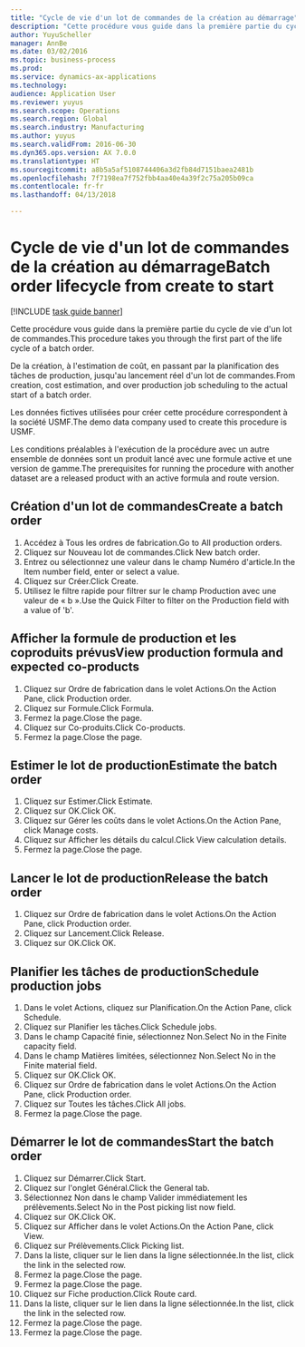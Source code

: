 ```yaml
--- 
title: "Cycle de vie d'un lot de commandes de la création au démarrage"
description: "Cette procédure vous guide dans la première partie du cycle de vie d'un lot de commandes."
author: YuyuScheller
manager: AnnBe
ms.date: 03/02/2016
ms.topic: business-process
ms.prod: 
ms.service: dynamics-ax-applications
ms.technology: 
audience: Application User
ms.reviewer: yuyus
ms.search.scope: Operations
ms.search.region: Global
ms.search.industry: Manufacturing
ms.author: yuyus
ms.search.validFrom: 2016-06-30
ms.dyn365.ops.version: AX 7.0.0
ms.translationtype: HT
ms.sourcegitcommit: a8b5a5af5108744406a3d2fb84d7151baea2481b
ms.openlocfilehash: 7f7198ea7f752fbb4aa40e4a39f2c75a205b09ca
ms.contentlocale: fr-fr
ms.lasthandoff: 04/13/2018

---
```

# <a name="batch-order-lifecycle-from-create-to-start"></a><span data-ttu-id="8df6e-103">Cycle de vie d'un lot de commandes de la création au démarrage</span><span class="sxs-lookup"><span data-stu-id="8df6e-103">Batch order lifecycle from create to start</span></span>

[!INCLUDE [task guide banner](../../includes/task-guide-banner.md)]

<span data-ttu-id="8df6e-104">Cette procédure vous guide dans la première partie du cycle de vie d'un lot de commandes.</span><span class="sxs-lookup"><span data-stu-id="8df6e-104">This procedure takes you through the first part of the life cycle of a batch order.</span></span>

<span data-ttu-id="8df6e-105">De la création, à l'estimation de coût, en passant par la planification des tâches de production, jusqu'au lancement réel d'un lot de commandes.</span><span class="sxs-lookup"><span data-stu-id="8df6e-105">From creation, cost estimation, and over production job scheduling to the actual start of a batch order.</span></span>



<span data-ttu-id="8df6e-106">Les données fictives utilisées pour créer cette procédure correspondent à la société USMF.</span><span class="sxs-lookup"><span data-stu-id="8df6e-106">The demo data company used to create this procedure is USMF.</span></span> 



<span data-ttu-id="8df6e-107">Les conditions préalables à l'exécution de la procédure avec un autre ensemble de données sont un produit lancé avec une formule active et une version de gamme.</span><span class="sxs-lookup"><span data-stu-id="8df6e-107">The prerequisites for running the procedure with another dataset are a released product with an active formula and route version.</span></span>


## <a name="create-a-batch-order"></a><span data-ttu-id="8df6e-108">Création d'un lot de commandes</span><span class="sxs-lookup"><span data-stu-id="8df6e-108">Create a batch order</span></span>
1. <span data-ttu-id="8df6e-109">Accédez à Tous les ordres de fabrication.</span><span class="sxs-lookup"><span data-stu-id="8df6e-109">Go to All production orders.</span></span>
2. <span data-ttu-id="8df6e-110">Cliquez sur Nouveau lot de commandes.</span><span class="sxs-lookup"><span data-stu-id="8df6e-110">Click New batch order.</span></span>
3. <span data-ttu-id="8df6e-111">Entrez ou sélectionnez une valeur dans le champ Numéro d'article.</span><span class="sxs-lookup"><span data-stu-id="8df6e-111">In the Item number field, enter or select a value.</span></span>
4. <span data-ttu-id="8df6e-112">Cliquez sur Créer.</span><span class="sxs-lookup"><span data-stu-id="8df6e-112">Click Create.</span></span>
5. <span data-ttu-id="8df6e-113">Utilisez le filtre rapide pour filtrer sur le champ Production avec une valeur de « b ».</span><span class="sxs-lookup"><span data-stu-id="8df6e-113">Use the Quick Filter to filter on the Production field with a value of 'b'.</span></span>

## <a name="view-production-formula-and-expected-co-products"></a><span data-ttu-id="8df6e-114">Afficher la formule de production et les coproduits prévus</span><span class="sxs-lookup"><span data-stu-id="8df6e-114">View production formula and expected co-products</span></span>
1. <span data-ttu-id="8df6e-115">Cliquez sur Ordre de fabrication dans le volet Actions.</span><span class="sxs-lookup"><span data-stu-id="8df6e-115">On the Action Pane, click Production order.</span></span>
2. <span data-ttu-id="8df6e-116">Cliquez sur Formule.</span><span class="sxs-lookup"><span data-stu-id="8df6e-116">Click Formula.</span></span>
3. <span data-ttu-id="8df6e-117">Fermez la page.</span><span class="sxs-lookup"><span data-stu-id="8df6e-117">Close the page.</span></span>
4. <span data-ttu-id="8df6e-118">Cliquez sur Co-produits.</span><span class="sxs-lookup"><span data-stu-id="8df6e-118">Click Co-products.</span></span>
5. <span data-ttu-id="8df6e-119">Fermez la page.</span><span class="sxs-lookup"><span data-stu-id="8df6e-119">Close the page.</span></span>

## <a name="estimate-the-batch-order"></a><span data-ttu-id="8df6e-120">Estimer le lot de production</span><span class="sxs-lookup"><span data-stu-id="8df6e-120">Estimate the batch order</span></span>
1. <span data-ttu-id="8df6e-121">Cliquez sur Estimer.</span><span class="sxs-lookup"><span data-stu-id="8df6e-121">Click Estimate.</span></span>
2. <span data-ttu-id="8df6e-122">Cliquez sur OK.</span><span class="sxs-lookup"><span data-stu-id="8df6e-122">Click OK.</span></span>
3. <span data-ttu-id="8df6e-123">Cliquez sur Gérer les coûts dans le volet Actions.</span><span class="sxs-lookup"><span data-stu-id="8df6e-123">On the Action Pane, click Manage costs.</span></span>
4. <span data-ttu-id="8df6e-124">Cliquez sur Afficher les détails du calcul.</span><span class="sxs-lookup"><span data-stu-id="8df6e-124">Click View calculation details.</span></span>
5. <span data-ttu-id="8df6e-125">Fermez la page.</span><span class="sxs-lookup"><span data-stu-id="8df6e-125">Close the page.</span></span>

## <a name="release-the-batch-order"></a><span data-ttu-id="8df6e-126">Lancer le lot de production</span><span class="sxs-lookup"><span data-stu-id="8df6e-126">Release the batch order</span></span>
1. <span data-ttu-id="8df6e-127">Cliquez sur Ordre de fabrication dans le volet Actions.</span><span class="sxs-lookup"><span data-stu-id="8df6e-127">On the Action Pane, click Production order.</span></span>
2. <span data-ttu-id="8df6e-128">Cliquez sur Lancement.</span><span class="sxs-lookup"><span data-stu-id="8df6e-128">Click Release.</span></span>
3. <span data-ttu-id="8df6e-129">Cliquez sur OK.</span><span class="sxs-lookup"><span data-stu-id="8df6e-129">Click OK.</span></span>

## <a name="schedule-production-jobs"></a><span data-ttu-id="8df6e-130">Planifier les tâches de production</span><span class="sxs-lookup"><span data-stu-id="8df6e-130">Schedule production jobs</span></span>
1. <span data-ttu-id="8df6e-131">Dans le volet Actions, cliquez sur Planification.</span><span class="sxs-lookup"><span data-stu-id="8df6e-131">On the Action Pane, click Schedule.</span></span>
2. <span data-ttu-id="8df6e-132">Cliquez sur Planifier les tâches.</span><span class="sxs-lookup"><span data-stu-id="8df6e-132">Click Schedule jobs.</span></span>
3. <span data-ttu-id="8df6e-133">Dans le champ Capacité finie, sélectionnez Non.</span><span class="sxs-lookup"><span data-stu-id="8df6e-133">Select No in the Finite capacity field.</span></span>
4. <span data-ttu-id="8df6e-134">Dans le champ Matières limitées, sélectionnez Non.</span><span class="sxs-lookup"><span data-stu-id="8df6e-134">Select No in the Finite material field.</span></span>
5. <span data-ttu-id="8df6e-135">Cliquez sur OK.</span><span class="sxs-lookup"><span data-stu-id="8df6e-135">Click OK.</span></span>
6. <span data-ttu-id="8df6e-136">Cliquez sur Ordre de fabrication dans le volet Actions.</span><span class="sxs-lookup"><span data-stu-id="8df6e-136">On the Action Pane, click Production order.</span></span>
7. <span data-ttu-id="8df6e-137">Cliquez sur Toutes les tâches.</span><span class="sxs-lookup"><span data-stu-id="8df6e-137">Click All jobs.</span></span>
8. <span data-ttu-id="8df6e-138">Fermez la page.</span><span class="sxs-lookup"><span data-stu-id="8df6e-138">Close the page.</span></span>

## <a name="start-the-batch-order"></a><span data-ttu-id="8df6e-139">Démarrer le lot de commandes</span><span class="sxs-lookup"><span data-stu-id="8df6e-139">Start the batch order</span></span>
1. <span data-ttu-id="8df6e-140">Cliquez sur Démarrer.</span><span class="sxs-lookup"><span data-stu-id="8df6e-140">Click Start.</span></span>
2. <span data-ttu-id="8df6e-141">Cliquez sur l'onglet Général.</span><span class="sxs-lookup"><span data-stu-id="8df6e-141">Click the General tab.</span></span>
3. <span data-ttu-id="8df6e-142">Sélectionnez Non dans le champ Valider immédiatement les prélèvements.</span><span class="sxs-lookup"><span data-stu-id="8df6e-142">Select No in the Post picking list now field.</span></span>
4. <span data-ttu-id="8df6e-143">Cliquez sur OK.</span><span class="sxs-lookup"><span data-stu-id="8df6e-143">Click OK.</span></span>
5. <span data-ttu-id="8df6e-144">Cliquez sur Afficher dans le volet Actions.</span><span class="sxs-lookup"><span data-stu-id="8df6e-144">On the Action Pane, click View.</span></span>
6. <span data-ttu-id="8df6e-145">Cliquez sur Prélèvements.</span><span class="sxs-lookup"><span data-stu-id="8df6e-145">Click Picking list.</span></span>
7. <span data-ttu-id="8df6e-146">Dans la liste, cliquer sur le lien dans la ligne sélectionnée.</span><span class="sxs-lookup"><span data-stu-id="8df6e-146">In the list, click the link in the selected row.</span></span>
8. <span data-ttu-id="8df6e-147">Fermez la page.</span><span class="sxs-lookup"><span data-stu-id="8df6e-147">Close the page.</span></span>
9. <span data-ttu-id="8df6e-148">Fermez la page.</span><span class="sxs-lookup"><span data-stu-id="8df6e-148">Close the page.</span></span>
10. <span data-ttu-id="8df6e-149">Cliquez sur Fiche production.</span><span class="sxs-lookup"><span data-stu-id="8df6e-149">Click Route card.</span></span>
11. <span data-ttu-id="8df6e-150">Dans la liste, cliquer sur le lien dans la ligne sélectionnée.</span><span class="sxs-lookup"><span data-stu-id="8df6e-150">In the list, click the link in the selected row.</span></span>
12. <span data-ttu-id="8df6e-151">Fermez la page.</span><span class="sxs-lookup"><span data-stu-id="8df6e-151">Close the page.</span></span>
13. <span data-ttu-id="8df6e-152">Fermez la page.</span><span class="sxs-lookup"><span data-stu-id="8df6e-152">Close the page.</span></span>


